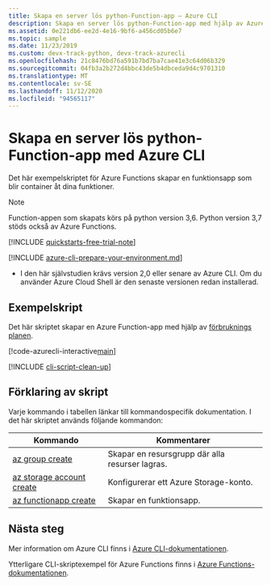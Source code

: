 ```yaml
---
title: Skapa en server lös python-Function-app – Azure CLI
description: Skapa en server lös python-Function-app med hjälp av Azure CLI
ms.assetid: 0e221db6-ee2d-4e16-9bf6-a456cd05b6e7
ms.topic: sample
ms.date: 11/23/2019
ms.custom: devx-track-python, devx-track-azurecli
ms.openlocfilehash: 21c8476bd76a591b7bd7ba7cae41e3c64d06b329
ms.sourcegitcommit: 04fb3a2b272d4bbc43de5b4dbceda9d4c9701310
ms.translationtype: MT
ms.contentlocale: sv-SE
ms.lasthandoff: 11/12/2020
ms.locfileid: "94565117"
---
```

# <a name="create-a-serverless-python-function-app-using-azure-cli"></a>Skapa en server lös python-Function-app med Azure CLI

Det här exempelskriptet för Azure Functions skapar en funktionsapp som blir container åt dina funktioner. 

>[!NOTE]
>Function-appen som skapats körs på python version 3,6. Python version 3,7 stöds också av Azure Functions.

[!INCLUDE [quickstarts-free-trial-note](../../../includes/quickstarts-free-trial-note.md)]

[!INCLUDE [azure-cli-prepare-your-environment.md](../../../includes/azure-cli-prepare-your-environment.md)]

 - I den här självstudien krävs version 2,0 eller senare av Azure CLI. Om du använder Azure Cloud Shell är den senaste versionen redan installerad. 

## <a name="sample-script"></a>Exempelskript

Det här skriptet skapar en Azure Function-app med hjälp av [förbruknings planen](../functions-scale.md#consumption-plan).

[!code-azurecli-interactive[main](../../../cli_scripts/azure-functions/create-function-app-consumption-python/create-function-app-consumption-python.sh "Create an Azure Function on a Consumption plan")]

[!INCLUDE [cli-script-clean-up](../../../includes/cli-script-clean-up.md)]

## <a name="script-explanation"></a>Förklaring av skript

Varje kommando i tabellen länkar till kommandospecifik dokumentation. I det här skriptet används följande kommandon:

| Kommando | Kommentarer |
|---|---|
| [az group create](/cli/azure/group#az-group-create) | Skapar en resursgrupp där alla resurser lagras. |
| [az storage account create](/cli/azure/storage/account#az-storage-account-create) | Konfigurerar ett Azure Storage-konto. |
| [az functionapp create](/cli/azure/functionapp#az-functionapp-create) | Skapar en funktionsapp. |

## <a name="next-steps"></a>Nästa steg

Mer information om Azure CLI finns i [Azure CLI-dokumentationen](/cli/azure).

Ytterligare CLI-skriptexempel för Azure Functions finns i [Azure Functions-dokumentationen](../functions-cli-samples.md).
